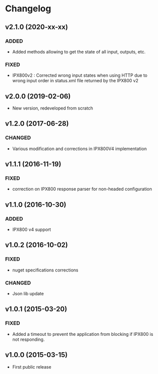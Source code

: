# Changelog

## v2.1.0 (2020-xx-xx)

### ADDED

- Added methods allowing to get the state of all input, outputs, etc.

### FIXED

- IPX800v2 : Corrected wrong input states when using HTTP due to wrong input order in status.xml file 
  returned by the IPX800 v2 

## v2.0.0 (2019-02-06)

- New version, redeveloped from scratch

## v1.2.0 (2017-06-28)

### CHANGED

- Various modification and corrections in IPX800V4 implementation

## v1.1.1 (2016-11-19)

### FIXED

- correction on IPX800 response parser for non-headed configuration

## v1.1.0 (2016-10-30)

### ADDED 

- IPX800 v4 support

## v1.0.2 (2016-10-02)

### FIXED

- nuget specifications corrections

### CHANGED

- Json lib update

## v1.0.1 (2015-03-20)

### FIXED

- Added a timeout to prevent the application from blocking if IPX800 is not responding.

## v1.0.0 (2015-03-15)

- First public release
